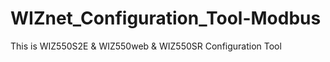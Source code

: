 # WIZnet_Configuration_Tool-Modbus
This is WIZ550S2E &amp; WIZ550web &amp; WIZ550SR Configuration Tool
